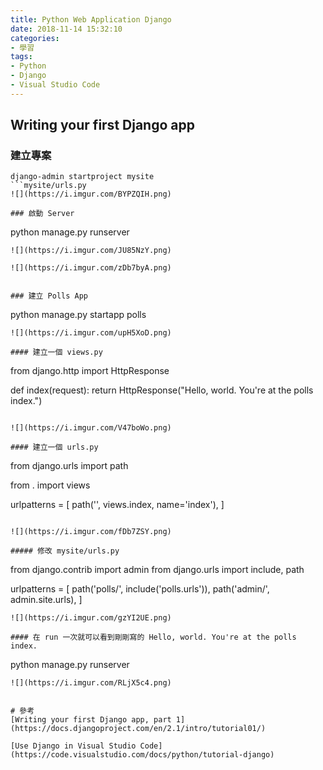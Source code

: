 ```yaml
---
title: Python Web Application Django
date: 2018-11-14 15:32:10
categories:
- 學習
tags:
- Python
- Django
- Visual Studio Code
---
```

## Writing your first Django app

### 建立專案
```
django-admin startproject mysite
```mysite/urls.py
![](https://i.imgur.com/BYPZQIH.png)

### 啟動 Server

```
python manage.py runserver
```
![](https://i.imgur.com/JU85NzY.png)

![](https://i.imgur.com/zDb7byA.png)


### 建立 Polls App
```
python manage.py startapp polls
```
![](https://i.imgur.com/upH5XoD.png)

#### 建立一個 views.py

```
from django.http import HttpResponse


def index(request):
    return HttpResponse("Hello, world. You're at the polls index.")
```

![](https://i.imgur.com/V47boWo.png)

#### 建立一個 urls.py

```
from django.urls import path

from . import views

urlpatterns = [
    path('', views.index, name='index'),
]
```

![](https://i.imgur.com/fDb7ZSY.png)

##### 修改 mysite/urls.py

```
from django.contrib import admin
from django.urls import include, path

urlpatterns = [
    path('polls/', include('polls.urls')),
    path('admin/', admin.site.urls),
]
```
![](https://i.imgur.com/gzYI2UE.png)

#### 在 run 一次就可以看到剛剛寫的 Hello, world. You're at the polls index.

```
python manage.py runserver
```
![](https://i.imgur.com/RLjX5c4.png)


# 參考
[Writing your first Django app, part 1](https://docs.djangoproject.com/en/2.1/intro/tutorial01/)

[Use Django in Visual Studio Code](https://code.visualstudio.com/docs/python/tutorial-django)
